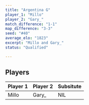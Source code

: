 ```yaml
---
title: "Argentina G"
player_1: "Millo"
player_2: "Gary_"
match_difference: "1-1"
map_difference: "3-3"
seed: "#40"
average_elo: "1823"
excerpt: "Millo and Gary_"
status: "Qualified"

---
```

## Players

| Player 1 | Player 2 | Subsitute |
| -- | -- | -- |
| Millo | Gary_ | NIL |
